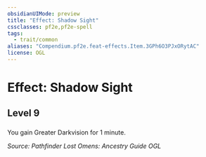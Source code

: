 ```yaml
---
obsidianUIMode: preview
title: "Effect: Shadow Sight"
cssclasses: pf2e,pf2e-spell
tags:
  - trait/common
aliases: "Compendium.pf2e.feat-effects.Item.3GPh6O3PJxORytAC"
license: OGL
---
```

# Effect: Shadow Sight
## Level 9
### 






You gain Greater Darkvision for 1 minute.

*Source: Pathfinder Lost Omens: Ancestry Guide*
*OGL*